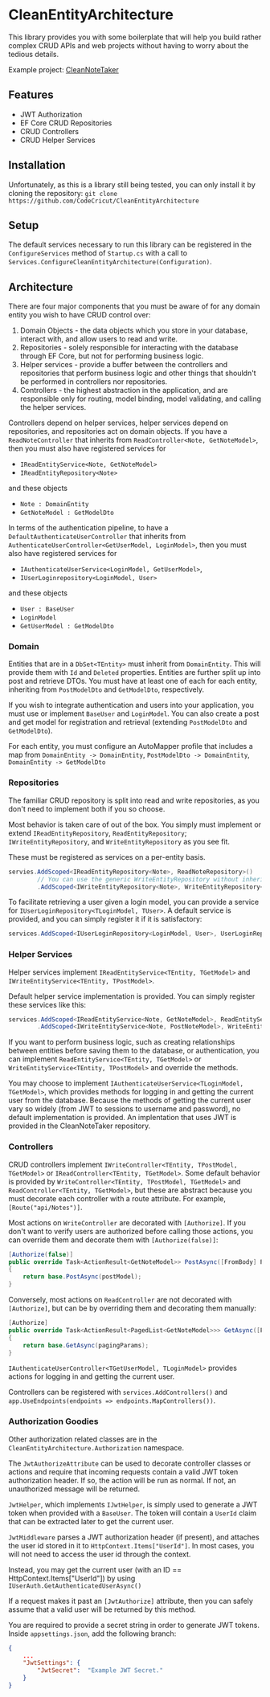﻿# CleanEntityArchitecture
This library provides you with some boilerplate that will help you build rather complex
CRUD APIs and web projects without having to worry about the tedious details.

Example project: [CleanNoteTaker](https://github.com/CodeCricut/CleanNoteTaker)

## Features
* JWT Authorization
* EF Core CRUD Repositories
* CRUD Controllers
* CRUD Helper Services

## Installation
Unfortunately, as this is a library still being tested, you can only install it by cloning
the repository:
`git clone https://github.com/CodeCricut/CleanEntityArchitecture`

## Setup
The default services necessary to run this library can be registered in the `ConfigureServices` method of 
`Startup.cs` with a call to `Services.ConfigureCleanEntityArchitecture(Configuration)`.

## Architecture
There are four major components that you must be aware of for any domain entity you wish to have CRUD control over:
1. Domain Objects - the data objects which you store in your database, interact with, and allow users to read and write.
2. Repositories - solely responsible for interacting with the database through EF Core, but not for performing
business logic.
3. Helper services - provide a buffer between the controllers and repositories that perform business logic and other things
that shouldn't be performed in controllers nor repositories.
4. Controllers - the highest abstraction in the application, and are responsible only for routing, model binding,
	model validating, and calling the helper services.

Controllers depend on helper services, helper services depend on repositories, and repositories act on domain objects.
If you have a `ReadNoteController` that inherits from `ReadController<Note, GetNoteModel>`, then you must also have 
registered services for
* `IReadEntityService<Note, GetNoteModel>`
* `IReadEntityRepository<Note>`

and these objects
* `Note : DomainEntity`
* `GetNoteModel : GetModelDto`

In terms of the authentication pipeline, to have a `DefaultAuthenticateUserController` that inherits from 
`AuthenticateUserController<GetUserModel, LoginModel>`, then you must also have registered services for
* `IAuthenticateUserService<LoginModel, GetUserModel>`,
* `IUserLoginrepository<LoginModel, User>`

and these objects
* `User : BaseUser`
* `LoginModel`
* `GetUserModel : GetModelDto`

### Domain
Entities that are in a `DbSet<TEntity>` must inherit from `DomainEntity`. This will provide them with `Id` and `Deleted` properties.
Entities are further split up into post and retrieve DTOs. You must have at least one of each for each entity, 
inheriting from `PostModelDto` and `GetModelDto`, respectively.

If you wish to integrate authentication and users into your application, you must use or implement `BaseUser` and
`LoginModel`. You can also create a post and get model for registration and retrieval (extending `PostModelDto` and
`GetModelDto`).

For each entity, you must configure an AutoMapper profile that includes a map from `DomainEntity -> DomainEntity`,
`PostModelDto -> DomainEntity`, `DomainEntity -> GetModelDto`

### Repositories
The familiar CRUD repository is split into read and write repositories, as you don't need to implement both if 
you so choose.

Most behavior is taken care of out of the box. You simply must implement or extend `IReadEntityRepository`, `ReadEntityRepository`;
`IWriteEntityRepository`, and `WriteEntityRepository` as you see fit.

These must be registered as services on a per-entity basis.
```csharp
servies.AddScoped<IReadEntityRepository<Note>, ReadNoteRepository>()
		// You can use the generic WriteEntityRepository without inheriting from it.
		.AddScoped<IWriteEntityRepository<Note>, WriteEntityRepository<Note>>();
```

To facilitate retrieving a user given a login model, you can provide a service for `IUserLoginRepository<TLoginModel, TUser>`.
A default service is provided, and you can simply register it if it is satisfactory:
```csharp
services.AddScoped<IUserLoginRepository<LoginModel, User>, UserLoginRepository<LoginModel, User>>();
```
### Helper Services
Helper services implement `IReadEntityService<TEntity, TGetModel>` and `IWriteEntityService<TEntity, TPostModel>`.

Default helper service implementation is provided. You can simply register these services like this:
```csharp
services.AddScoped<IReadEntityService<Note, GetNoteModel>, ReadEntityService<Note, GetNoteModel>>()
		.AddScoped<IWriteEntityService<Note, PostNoteModel>, WriteEntityService<Note, PostNoteModel>>();
```

If you want to perform business logic, such as creating relationships between entities before saving them
to the database, or authentication, you can implement `ReadEntityService<TEntity, TGetModel>` or 
`WriteEntityService<TEntity, TPostModel>` and override the methods.

You may choose to implement `IAuthenticateUserService<TLoginModel, TGetModel>`, which provides methods for logging
in and getting the current user from the database. Because the methods of getting the current user vary so widely
(from JWT to sessions to username and password), no default implementation is provided. An implentation
that uses JWT is provided in the CleanNoteTaker repository.

### Controllers
CRUD controllers implement `IWriteController<TEntity, TPostModel, TGetModel>` or
`IReadController<TEntity, TGetModel>`. Some default behavior is provided by 
`WriteController<TEntity, TPostModel, TGetModel>` and `ReadController<TEntity, TGetModel>`, but these are abstract 
because you must decorate each controller with a route attribute. For example, `[Route("api/Notes")]`.

Most actions on `WriteController` are decorated with `[Authorize]`. If you don't want to verify users are 
authorized before calling those actions, you can override them and decorate them with `[Authorize(false)]`:
```csharp
[Authorize(false)]
public override Task<ActionResult<GetNoteModel>> PostAsync([FromBody] PostNoteModel postModel)
{
	return base.PostAsync(postModel);
}
```

Conversely, most actions on `ReadController` are not decorated with `[Authorize]`, but can be by overriding them
and decorating them manually:
```csharp
[Authorize]
public override Task<ActionResult<PagedList<GetNoteModel>>> GetAsync([FromQuery] PagingParams pagingParams)
{
	return base.GetAsync(pagingParams);
}
```

`IAuthenticateUserController<TGetUserModel, TLoginModel>` provides actions for logging in and getting the current
user. 

Controllers can be registered with `services.AddControllers()` and
`app.UseEndpoints(endpoints => endpoints.MapControllers())`.

### Authorization Goodies
Other authorization related classes are in the `CleanEntityArchitecture.Authorization` namespace.

The `JwtAuthorizeAttribute` can be used to decorate controller classes or actions and require that incoming
requests contain a valid JWT token authorization header. If so, the action will be run as normal. If not, 
an unauthorized message will be returned.

`JwtHelper`, which implements `IJwtHelper`, is simply used to generate a JWT token when provided with a
`BaseUser`. The token will contain a `UserId` claim that can be extracted later to get the current user.

`JwtMiddleware` parses a JWT authorization header (if present), and attaches the user id stored in it 
to `HttpContext.Items["UserId"]`. In most cases, you will not need to access the user id through the context.

Instead, you may get the current user (with an ID == HttpContext.Items["UserId"]) by using 
`IUserAuth.GetAuthenticatedUserAsync()`

If a request makes it past an `[JwtAuthorize]` attribute, then you can safely assume that a valid user will
be returned by this method.

You are required to provide a secret string in order to generate JWT tokens. Inside `appsettings.json`, add the 
following branch:
```json
{
	...
	"JwtSettings": {
		"JwtSecret":  "Example JWT Secret."
	}
}
```
